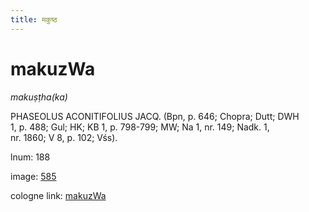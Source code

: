```yaml
---
title: मकुष्ठ
---
```


# makuzWa

<i>makuṣṭha(ka)</i>  <div n="P" /><bot>PHASEOLUS ACONITIFOLIUS JACQ.</bot> (Bpn, p. 646; Chopra; Dutt; DWH <div n="lb" />1, p. 488; Gul; HK; KB 1, p. 798-799; MW; Na 1, nr. 149; Nadk. 1, <div n="lb" />nr. 1860; V 8, p. 102; Vśs).

lnum: 188

image: [585](https://www.sanskrit-lexicon.uni-koeln.de/scans/csl-apidev/servepdf.php?dict=snp&page=585)

cologne link: [makuzWa](https://sanskrit-lexicon.uni-koeln.de/scans/csl-apidev/getword.php?dict=snp&key=makuzWa)

